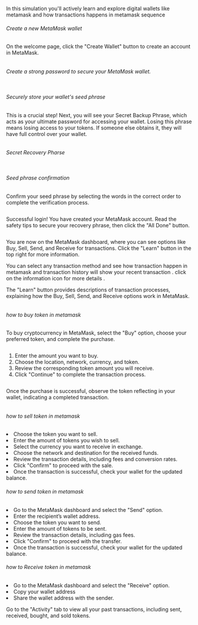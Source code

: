 
<p>In this simulation you'll actively learn and  explore digital wallets like metamask and how transactions happens in metamask 
sequence </p>


<h6>Create a new MetaMask wallet</h6>
<p>On the welcome page, click the "Create Wallet" button to create an account in MetaMask.</p>
<div><img src="images/step1.png" alt=""></div>
<h6><p>Create a strong password to secure your MetaMask wallet.</p>
</h6>
<div><img src="images/step2.png" alt=""></div>
<h6>Securely store your wallet's seed phrase</h6>  
<p>This is a crucial step! Next, you will see your Secret Backup Phrase, which acts as your ultimate password for accessing your wallet. Losing this phrase means losing access to your tokens. If someone else obtains it, they will have full control over your wallet.</p>
<div><img src="images/step3.png" alt=""></div>
<h6><p> Secret Recovery Pharse</p></h6>
<div><img src="images/step4.png" alt=""></div>
<h6>Seed phrase confirmation</h6>
<p>Confirm your seed phrase by selecting the words in the correct order to complete the verification process.</p>

<div><img src="images/step5.png" alt=""></div>



<p>Successful login! You have created your MetaMask account. Read the safety tips to secure your recovery phrase, then click the "All Done" button.</p>

<div><img src="images/step6.png" alt=""></div>
<p>You are now on the MetaMask dashboard, where you can see options like Buy, Sell, Send, and Receive for transactions. Click the "Learn" button in the top right for more information.</p>

<div><img src="images/step7.png" alt=""></div>
You can select any transaction method and see how transaction happen in metamask and transaction history will show your recent transaction . click on the information icon for more details .
<p><p>The "Learn" button provides descriptions of transaction processes, explaining how the Buy, Sell, Send, and Receive options work in MetaMask.</p>
<div><img src="images/step8.png" alt=""></div>
<h6>how to buy token in metamask</h6>
<p>To buy cryptocurrency in MetaMask, select the "Buy" option, choose your preferred token, and complete the purchase.</p>
<div><img src="images/step9.png" alt=""></div>
<ol>
  <li>Enter the amount you want to buy.</li>
  <li>Choose the location, network, currency, and token.</li>
  <li>Review the corresponding token amount you will receive.</li>
  <li>Click "Continue" to complete the transaction process.</li>
</ol>
<div><img src="images/step10.png" alt=""></div>
<div><img src="images/step11.png" alt=""></div>
<div><img src="images/step12.png" alt=""></div>
<p><p>Once the purchase is successful, observe the token reflecting in your wallet, indicating a completed transaction.</p>
<div><img src="images/step13.png" alt=""></div>

<h6>how to sell token in metamask</h6>
<li>Choose the token you want to sell.</li>
<div><img src="images/step15.png" alt=""></div>
  <li>Enter the amount of tokens you wish to sell.</li>
  <div><img src="images/step14.png" alt=""></div>
  <li>Select the currency you want to receive in exchange.</li>
  <li>Choose the network and destination for the received funds.</li>
   <div><img src="images/step16.png" alt=""></div>
  <li>Review the transaction details, including fees and conversion rates.</li>
  <div><img src="images/step17.png" alt=""></div>
  <li>Click "Confirm" to proceed with the sale.</li>
  <div><img src="images/step18.png" alt=""></div>
  <li>Once the transaction is successful, check your wallet for the updated balance.</li>
<div><img src="images/step19.png" alt=""></div>


<h6>how to send token in metamask</h6>
 <li>Go to the MetaMask dashboard and select the "Send" option.</li>
 
<div><img src="images/step20.png" alt=""></div>
  <li>Enter the recipient’s wallet address.</li>
  <div><img src="images/step21.png" alt=""></div>
  <li>Choose the token you want to send.</li>
    <div><img src="images/step22.png" alt=""></div>
  <li>Enter the amount of tokens to be sent.</li>
   <div><img src="images/step23.png" alt=""></div>

  <li>Review the transaction details, including gas fees.</li>
     <div><img src="images/step24.png" alt=""></div>
  <li>Click "Confirm" to proceed with the transfer.</li>
  <li>Once the transaction is successful, check your wallet for the updated balance.</li>
 <div><img src="images/step25.png" alt=""></div>
 <h6>how to Receive token in metamask</h6>
  <li>Go to the MetaMask dashboard and select the "Receive" option.</li>
   <div><img src="images/step26.png" alt=""></div>

  <li>Copy your wallet address </li>
  <div><img src="images/step27.png" alt=""></div>
  <li>Share the wallet address with the sender.</li> 
  <p>Go to the "Activity" tab to view all your past transactions, including sent, received, bought, and sold tokens.</p>
  <div><img src="images/step28.png" alt=""></div>